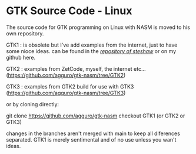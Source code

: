 # GTK Source Code - Linux

The source code for GTK programming on Linux with NASM is moved to his own repository.

GTK1 : is obsolete but I've add examples from the internet, just to have some nioce ideas.
can be found in the [*repository of steshaw*](https://github.com/steshaw/gtk-examples)
or on my github here.

GTK2 : examples from ZetCode, myself, the internet etc...
(https://github.com/agguro/gtk-nasm/tree/GTK2)

GTK3 : examples from GTK2 build for use with GTK3
(https://github.com/agguro/gtk-nasm/tree/GTK3)

or by cloning directly: 

git clone https://github.com/agguro/gtk-nasm
checkout GTK1 (or GTK2 or GTK3)

changes in the branches aren't merged with main to keep all diferences separated.
GTK1 is merely sentimental and of no use unless you wan't ideas.
